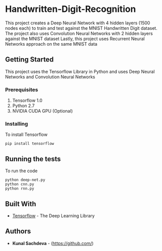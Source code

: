 # Handwritten-Digit-Recognition

This project creates a Deep Neural Network with 4 hidden layers (1500 nodes each) to train and test against the MNIST Handwritten Digit dataset.
The project also uses Convolution Neural Networks with 2 hidden layers against the MNIST dataset
Lastly, this project uses Recurrent Neural Networks approach on the same MNIST data

## Getting Started

This project uses the Tensorflow Library in Python and uses Deep Neural Networks and Convolution Neural Networks

### Prerequisites

1. Tensorflow 1.0
2. Python 2.7
3. NVIDIA CUDA GPU (Optional)

### Installing

To install Tensorflow
```
pip install tensorflow
```

## Running the tests

To run the code
```
python deep-net.py
python cnn.py
python rnn.py
```

## Built With

* [Tensorflow](https://www.tensorflow.org/docs) - The Deep Learning Library

## Authors

* **Kunal Sachdeva** - (https://github.com/)
